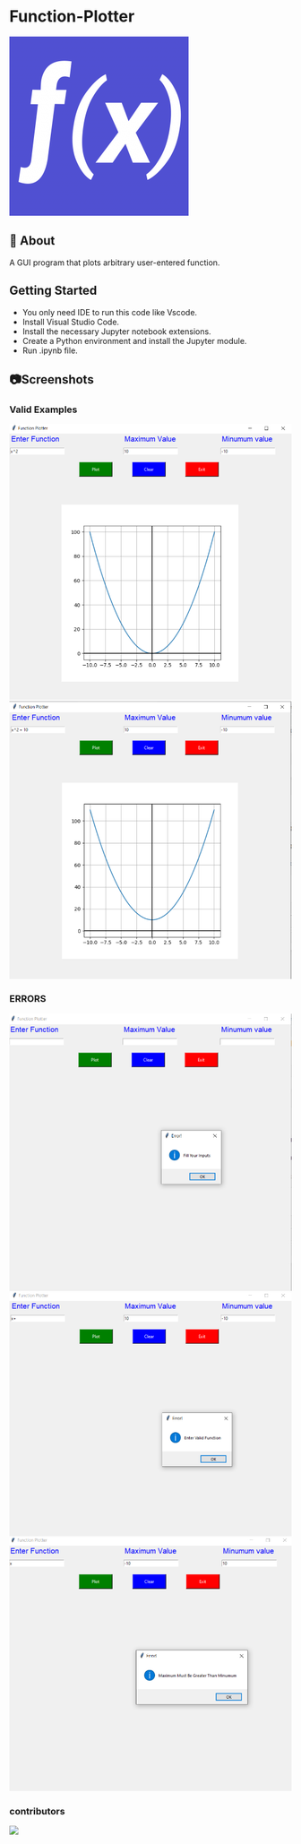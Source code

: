 # Function-Plotter
![](Images/function.png)
## 📙 About
A GUI program that plots arbitrary user-entered function.
## Getting Started
- You only need IDE to run this code like Vscode.
- Install Visual Studio Code.
- Install the necessary Jupyter notebook extensions.
- Create a Python environment and install the Jupyter
module.
- Run .ipynb file.

## 📷Screenshots
### Valid Examples
![](Images/Capture1.PNG)
![](Images/Capture2.PNG)
### ERRORS
![](Images/Error1.PNG)
![](Images/Error2.PNG)
![](Images/Error3.PNG)
### contributors 
[![](https://github.com/yousefelmahdy.png?size=200)](https://github.com/yousefelmahdy)
